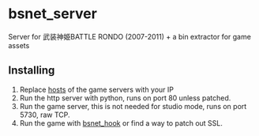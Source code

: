 # bsnet_server

Server for 武装神姫BATTLE RONDO (2007-2011) + a bin extractor for game assets

## Installing

1. Replace [hosts](https://github.com/bepah/bsnet_server/blob/master/docs/hosts.txt) of the game servers with your IP
2. Run the http server with python, runs on port 80 unless patched.
3. Run the game server, this is not needed for studio mode, runs on port 5730, raw TCP.
4. Run the game with [bsnet_hook](https://github.com/bepah/bsnet_hook) or find a way to patch out SSL.
